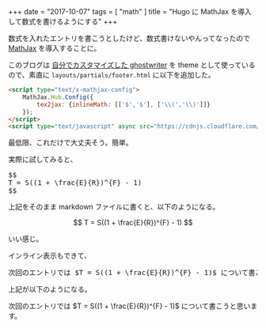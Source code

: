 +++
date = "2017-10-07"
tags = [ "math" ]
title = "Hugo に MathJax を導入して数式を書けるようにする"
+++

数式を入れたエントリを書こうとしたけど、数式書けないやんってなったので [MathJax](https://www.mathjax.org) を導入することに。

<!--more-->

このブログは [自分でカスタマイズした ghostwriter](https://github.com/m0t0k1ch1/ghostwriter/tree/m0t0k1ch1st0ry) を theme として使っているので、素直に `layouts/partials/footer.html` に以下を追加した。

``` html
<script type="text/x-mathjax-config">
    MathJax.Hub.Config({
        tex2jax: {inlineMath: [['$','$'], ['\\(','\\)']]}
    });
</script>
<script type="text/javascript" async src="https://cdnjs.cloudflare.com/ajax/libs/mathjax/2.7.2/MathJax.js?config=TeX-MML-AM_CHTML"></script>
```

最低限、これだけで大丈夫そう。簡単。

実際に試してみると、

<pre>
$$
T = S((1 + \frac{E}{R})^{F} - 1)
$$
</pre>

上記をそのまま markdown ファイルに書くと、以下のようになる。

$$
T = S((1 + \frac{E}{R})^{F} - 1)
$$

いい感じ。

インライン表示もできて、

<pre>
次回のエントリでは $T = S((1 + \frac{E}{R})^{F} - 1)$ について書こうと思います。
</pre>

上記が以下のようになる。

次回のエントリでは $T = S((1 + \frac{E}{R})^{F} - 1)$ について書こうと思います。
